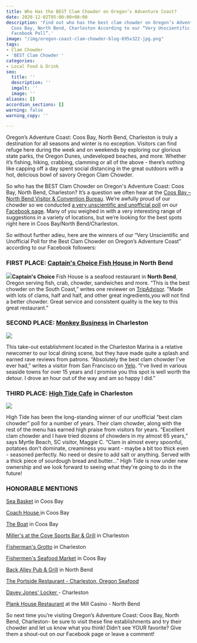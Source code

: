 ```yaml
---
title: Who Has the BEST Clam Chowder on Oregon’s Adventure Coast?
date: 2020-12-02T05:00:00+00:00
description: 'Find out who has the best clam chowder on Oregon’s Adventure Coast:
  Coos Bay, North Bend, Charleston According to our “Very Unscientific and Unofficial
  Facebook Poll”.'
image: "/img/oregon-coast-clam-chowder-blog-695x322-jpg.png"
tags:
- Clam Chowder
- 'BEST Clam Chowder '
categories:
- Local Food & Drink
seo:
  title: ''
  description: ''
  imgalt: ''
  image: ''
aliases: []
accordion_sections: []
warning: false
warning_copy: ''

---
```

Oregon’s Adventure Coast: Coos Bay, North Bend, Charleston is truly a destination for all seasons and winter is no exception. Visitors can find refuge here during the week and on weekends by exploring our glorious state parks, the Oregon Dunes, undeveloped beaches, and more. Whether it’s fishing, hiking, crabbing, clamming or all of the above - there’s nothing like capping off a day spent social distancing in the great outdoors with a hot, delicious bowl of savory Oregon Clam Chowder.

So who has the BEST Clam Chowder on Oregon's Adventure Coast: Coos Bay, North Bend, Charleston? It’s a question we often hear at the [Coos Bay – North Bend Visitor & Convention Bureau](https://www.oregonsadventurecoast.com/). We’re awfully proud of our chowder so we conducted [a very unscientific and unofficial poll](https://www.facebook.com/OregonsAdventureCoast/photos/a.207518371691/10158851577771692/) on our [Facebook page](https://www.facebook.com/OregonsAdventureCoast). Many of you weighed in with a very interesting range of suggestions in a variety of locations, but we’re looking for the best spots right here in Coos Bay/North Bend/Charleston.

So without further adieu, here are the winners of our “Very Unscientific and Unofficial Poll for the Best Clam Chowder on Oregon’s Adventure Coast” according to our Facebook followers:

### FIRST PLACE: [Captain's Choice Fish House ](https://www.captainschoicefishhouse.com/)in North Bend

![](/img/oregon-coast-clam-chowder-blog-695x322-jpg-1.png)**Captain's Choice** Fish House is a seafood restaurant in **North Bend**, Oregon serving fish, crab, chowder, sandwiches and more. “This is the best chowder on the South Coast,” writes one reviewer on [TripAdvisor](https://www.tripadvisor.com/ShowUserReviews-g51993-d2214220-r728573480-Captain_s_Choice_Family_Fish_House-North_Bend_Oregon.html). "Made with lots of clams, half and half, and other great ingredients,you will not find a better chowder. Great service and consistent quality is the key to this great restaurant.”

### SECOND PLACE: [Monkey Business](https://www.facebook.com/MonkeyBusinessFoodToGo/) in Charleston

![](/img/monkey-business-charlestonor-clam-chowder-blog-695x322-jpg.png)

This take-out establishment located in the Charleston Marina is a relative newcomer to our local dining scene, but they have made quite a splash and earned rave reviews from patrons. “Absolutely the best clam chowder I've ever had,” writes a visitor from San Francisco on [Yelp](https://www.yelp.com/biz/monkey-business-food-to-go-coos-bay-2). “I've lived in various seaside towns for over 15 years and I promise you this spot is well worth the detour. I drove an hour out of the way and am so happy I did.”

### THIRD PLACE: [High Tide Cafe](https://www.facebook.com/HighTideCafeOR/) in Charleston

_![](/img/high-tide-charlestonor-clam-chowder-blog-695x322-jpg.png)_

High Tide has been the long-standing winner of our unofficial “best clam chowder” poll for a number of years. Their clam chowder, along with the rest of the menu has earned high praise from visitors for years. “Excellent clam chowder and I have tried dozens of chowders in my almost 65 years,” says Myrtle Beach, SC visitor, Maggie C. “Clam in almost every spoonful, potatoes don't dominate, creaminess you want - maybe a bit too thick even - seasoned perfectly. No need or desire to add salt or anything. Served with a thick piece of sourdough bread and butter...” High Tide is now under new ownership and we look forward to seeing what they're going to do in the future! 

### HONORABLE MENTIONS

[Sea Basket](https://www.facebook.com/Sea-Basket-143134055733251/) in Coos Bay

[Coach House ](https://www.thecoachhousecoosbayor.com/)in Coos Bay

[The Boat](https://www.facebook.com/The-Boat-1658642967582777/) in Coos Bay

[Miller's at the Cove Sports Bar & Grill](https://www.millersatthecove.rocks/) in Charleston

[Fisherman's Grotto](https://www.fishermansgrottoinc.com/) in Charleston

[Fishermen's Seafood Market](http://fishermensseafoodmarket.com/) in Coos Bay

[Back Alley Pub & Grill](https://northbendlanes.com/bar-grill/) in North Bend

[The Portside Restaurant - Charleston, Oregon Seafood](http://www.portsidebythebay.com/)

[Davey Jones' Locker ](https://www.facebook.com/Davey-Jones-Locker-275312836004/)- Charleston

[Plank House Restaurant](https://www.themillcasino.com/dining-bars/) at the Mill Casino - North Bend

So next time you’re visiting Oregon’s Adventure Coast: Coos Bay, North Bend, Charleston- be sure to visit these fine establishments and try their chowder and let us know what you think! Didn’t see YOUR favorite? Give them a shout-out on our Facebook page or leave a comment!